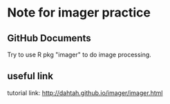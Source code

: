 Note for imager practice
================

GitHub Documents
----------------

Try to use R pkg "imager" to do image processing.

useful link
-----------

tutorial link: <http://dahtah.github.io/imager/imager.html>
